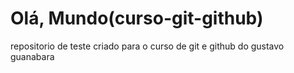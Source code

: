 # Olá, Mundo(curso-git-github)
repositorio de teste criado para o curso de git e github do gustavo guanabara